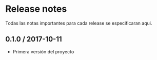 # Release notes

Todas las notas importantes para cada release se especificaran aqui.

## 0.1.0 / 2017-10-11
- Primera versión del proyecto